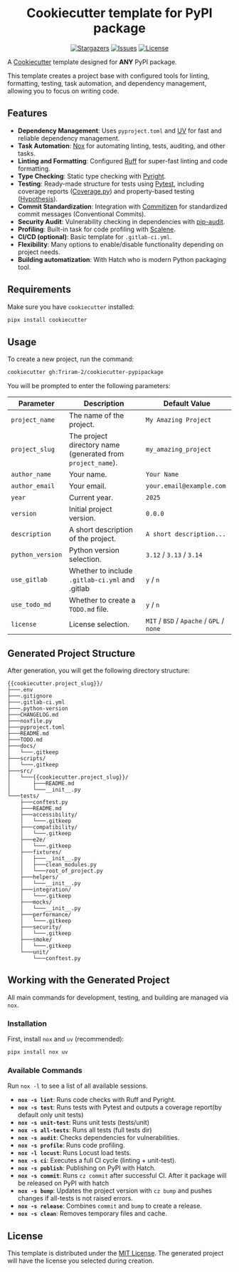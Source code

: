 <h1 align="center">Cookiecutter template for PyPI package</h1>
<p align="center">
    <a href="https://github.com/Triram-2/cookiecutter-pypipackage/stargazers">
        <img alt="Stargazers" src="https://img.shields.io/github/stars/Triram-2/cookiecutter-pypipackage?style=for-the-badge&logo=starship&color=C9CBFF&logoColor=D9E0EE&labelColor=302D41"></a>
    <a href="https://github.com/Triram-2/cookiecutter-pypipackage/issues">
        <img alt="Issues" src="https://img.shields.io/github/issues/Triram-2/cookiecutter-pypipackage?style=for-the-badge&logo=gitbook&color=F2CDCD&logoColor=D9E0EE&labelColor=302D41"></a>
    <a href="https://github.com/Triram-2/cookiecutter-pypipackage/blob/main/LICENSE">
        <img alt="License" src="https://img.shields.io/github/license/Triram-2/cookiecutter-pypipackage?style=for-the-badge&logo=github&color=B5E8E0&logoColor=D9E0EE&labelColor=302D41"></a>
</p>

A [Cookiecutter](https://github.com/cookiecutter/cookiecutter) template designed for **ANY** PyPI package.

This template creates a project base with configured tools for linting, formatting, testing, task automation, and dependency management, allowing you to focus on writing code.

## Features

- **Dependency Management**: Uses `pyproject.toml` and [UV](https://github.com/astral-sh/uv) for fast and reliable dependency management.
- **Task Automation**: [Nox](https://nox.thea.codes/) for automating linting, tests, auditing, and other tasks.
- **Linting and Formatting**: Configured [Ruff](https://github.com/astral-sh/ruff) for super-fast linting and code formatting.
- **Type Checking**: Static type checking with [Pyright](https://github.com/microsoft/pyright).
- **Testing**: Ready-made structure for tests using [Pytest](https://pytest.org/), including coverage reports ([Coverage.py](https://coverage.readthedocs.io/)) and property-based testing ([Hypothesis](https://hypothesis.readthedocs.io/)).
- **Commit Standardization**: Integration with [Commitizen](https://commitizen-tools.github.io/commitizen/) for standardized commit messages (Conventional Commits).
- **Security Audit**: Vulnerability checking in dependencies with [pip-audit](https://pypi.org/project/pip-audit/).
- **Profiling**: Built-in task for code profiling with [Scalene](https://github.com/plasma-umass/scalene).
- **CI/CD (optional)**: Basic template for `.gitlab-ci.yml`.
- **Flexibility**: Many options to enable/disable functionality depending on project needs.
- **Building automatization**: With Hatch who is modern Python packaging tool.

## Requirements

Make sure you have `cookiecutter` installed:
```bash
pipx install cookiecutter
```

## Usage

To create a new project, run the command:

```bash
cookiecutter gh:Triram-2/cookiecutter-pypipackage
```

You will be prompted to enter the following parameters:

| Parameter | Description                                                              | Default Value                     |
|---|-----------------------------------------------------------------------|-------------------------------------------|
| `project_name` | The name of the project.                                                     | `My Amazing Project`                      |
| `project_slug` | The project directory name (generated from `project_name`).                | `my_amazing_project`                      |
| `author_name` | Your name.                                                             | `Your Name`                               |
| `author_email` | Your email.                                                            | `your.email@example.com`                  |
| `year` | Current year.                                                          | `2025`                                    |
| `version` | Initial project version.                                             | `0.0.0`                                   |
| `description` | A short description of the project.                                             | `A short description...`                  |
| `python_version` | Python version selection.                                                  | `3.12` / `3.13` / `3.14`                  |
| `use_gitlab` | Whether to include `.gitlab-ci.yml` and .gitlab                                | `y` / `n`                                 |
| `use_todo_md` | Whether to create a `TODO.md` file.                                            | `y` / `n`                                 |
| `license` | License selection.                                                       | `MIT` / `BSD` / `Apache` / `GPL` / `none` |

## Generated Project Structure

After generation, you will get the following directory structure:

```
{{cookiecutter.project_slug}}/
├───.env
├───.gitignore
├───.gitlab-ci.yml
├───.python-version
├───CHANGELOG.md
├───noxfile.py
├───pyproject.toml
├───README.md
├───TODO.md
├───docs/
│   └───.gitkeep
├───scripts/
│   └───.gitkeep
├───src/
│   └───{{cookiecutter.project_slug}}/
│       ├───README.md
│       └───__init__.py
└───tests/
    ├───conftest.py
    ├───README.md
    ├───accessibility/
    │   └───.gitkeep
    ├───compatibility/
    │   └───.gitkeep
    ├───e2e/
    │   └───.gitkeep
    ├───fixtures/
    │   ├───__init__.py
    │   ├───clean_modules.py
    │   └───root_of_project.py
    ├───helpers/
    │   └───__init__.py
    ├───integration/
    │   └───.gitkeep
    ├───mocks/
    │   └───__init__.py
    ├───performance/
    │   └───.gitkeep
    ├───security/
    │   └───.gitkeep
    ├───smoke/
    │   └───.gitkeep
    └───unit/
        └───conftest.py
```

## Working with the Generated Project

All main commands for development, testing, and building are managed via `nox`.

### Installation

First, install `nox` and `uv` (recommended):
```bash
pipx install nox uv
```

### Available Commands

Run `nox -l` to see a list of all available sessions.

- **`nox -s lint`**: Runs code checks with Ruff and Pyright.
- **`nox -s test`**: Runs tests with Pytest and outputs a coverage report(by default only unit tests)
- **`nox -s unit-test`**: Runs unit tests (tests/unit)
- **`nox -s all-tests`**: Runs all tests (full tests dir)
- **`nox -s audit`**: Checks dependencies for vulnerabilities.
- **`nox -s profile`**: Runs code profiling.
- **`nox -l locust`**: Runs Locust load tests.
- **`nox -s ci`**: Executes a full CI cycle (linting + unit-test).
- **`nox -s publish`**: Publishing on PyPI with Hatch.
- **`nox -s commit`**: Runs `cz commit` after successful CI. After it package will be released on PyPI with hatch
- **`nox -s bump`**: Updates the project version with `cz bump` and pushes changes if all-tests is not raised errors.
- **`nox -s release`**: Combines `commit` and `bump` to create a release.
- **`nox -s clean`**: Removes temporary files and cache.

## License

This template is distributed under the [MIT License](./LICENSE). The generated project will have the license you selected during creation.